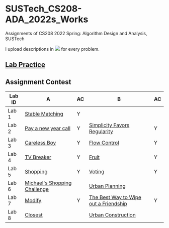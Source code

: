 # SUSTech_CS208-ADA_2022s_Works
Assignments of CS208 2022 Spring: Algorithm Design and Analysis, SUSTech

I upload descriptions in [![](https://img.shields.io/badge/-Markdown-white?style=flat&logo=markdown&logoColor=black)](https://www.markdownguide.org/) for every problem.

## [Lab Practice](Practices/)

## Assignment Contest

| Lab ID | A                                       | AC   | B                                                | AC   |
| ------ | --------------------------------------- | ---- | ------------------------------------------------ | ---- |
| Lab 1  | [Stable Matching](Lab1/)                | Y    |                                                  |      |
| Lab 2  | [Pay a new year call](Lab2/A/)          | Y    | [Simplicity Favors Regularity](Lab2/B/)          | Y    |
| Lab 3  | [Careless Boy](Lab3/A/)                 | Y    | [Flow Control](Lab3/B/)                          | Y    |
| Lab 4  | [TV Breaker](Lab4/A/)                   | Y    | [Fruit](Lab4/B/)                                 | Y    |
| Lab 5  | [Shopping](Lab5/A/)                     | Y    | [Voting](Lab5/B/)                                | Y    |
| Lab 6  | [Michael's Shopping Challenge](Lab6/A/) |      | [Urban Planning](Lab6/B/)                        |      |
| Lab 7  | [Modify](Lab7/A/)                       | Y    | [The Best Way to Wipe out a Friendship](Lab7/A/) | Y    |
| Lab 8  | [Closest](Lab8/A/)                      |      | [Urban Construction](Lab8/B/)                    |      |


